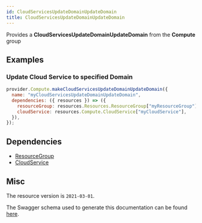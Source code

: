 ```yaml
---
id: CloudServicesUpdateDomainUpdateDomain
title: CloudServicesUpdateDomainUpdateDomain
---
```

Provides a **CloudServicesUpdateDomainUpdateDomain** from the **Compute** group
## Examples
### Update Cloud Service to specified Domain
```js
provider.Compute.makeCloudServicesUpdateDomainUpdateDomain({
  name: "myCloudServicesUpdateDomainUpdateDomain",
  dependencies: ({ resources }) => ({
    resourceGroup: resources.Resources.ResourceGroup["myResourceGroup"],
    cloudService: resources.Compute.CloudService["myCloudService"],
  }),
});

```
## Dependencies
- [ResourceGroup](../Resources/ResourceGroup.md)
- [CloudService](../Compute/CloudService.md)
## Misc
The resource version is `2021-03-01`.

The Swagger schema used to generate this documentation can be found [here](https://github.com/Azure/azure-rest-api-specs/tree/main/specification/compute/resource-manager/Microsoft.Compute/stable/2021-03-01/cloudService.json).
